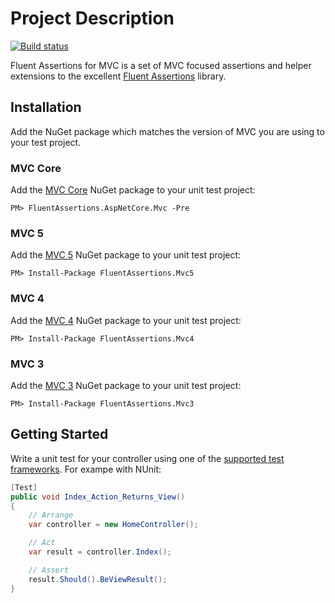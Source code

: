 # Project Description
[![Build status](https://ci.appveyor.com/api/projects/status/wlt5yp8m66y9rw4f?svg=true)](https://ci.appveyor.com/project/kevinkuszyk/fluentassertions-mvc)

Fluent Assertions for MVC is a set of MVC focused assertions and helper extensions to the excellent [Fluent Assertions][fa-home] library.

## Installation

Add the NuGet package which matches the version of MVC you are using to your test project.

### MVC Core

Add the [MVC Core][nuget-mvc-core] NuGet package to your unit test project:

````
PM> FluentAssertions.AspNetCore.Mvc -Pre
````

### MVC 5

Add the [MVC 5][nuget-mvc5] NuGet package to your unit test project:

````
PM> Install-Package FluentAssertions.Mvc5
````

### MVC 4

Add the [MVC 4][nuget-mvc4] NuGet package to your unit test project:

````
PM> Install-Package FluentAssertions.Mvc4
````

### MVC 3

Add the [MVC 3][nuget-mvc3] NuGet package to your unit test project:

````
PM> Install-Package FluentAssertions.Mvc3
````

## Getting Started

Write a unit test for your controller using one of the [supported test frameworks][fa-frameworks].  For exampe with NUnit:

```` C#
[Test]
public void Index_Action_Returns_View()
{
    // Arrange
    var controller = new HomeController();

    // Act
    var result = controller.Index();

    // Assert
    result.Should().BeViewResult();
}

````

[fa-home]: https://github.com/dennisdoomen/FluentAssertions
[fa-frameworks]: https://github.com/dennisdoomen/fluentassertions/wiki/Documentation#supported-test-frameworks
[nuget-mvc3]: https://www.nuget.org/packages/FluentAssertions.Mvc3
[nuget-mvc4]: https://www.nuget.org/packages/FluentAssertions.Mvc4
[nuget-mvc5]: https://www.nuget.org/packages/FluentAssertions.Mvc5
[nuget-mvc-core]: https://www.nuget.org/packages/FluentAssertions.AspNetCore.Mvc
